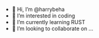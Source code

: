 - 👋 Hi, I’m @harrybeha    
- 👀 I’m interested in coding    
- 🌱 I’m currently learning RUST
- 💞️ I’m looking to collaborate on ...

<!---
harrybeha/harrybeha is a ✨ special ✨ repository because its `README.md` (this file) appears on your GitHub profile.
You can click the Preview link to take a look at your changes.
--->
